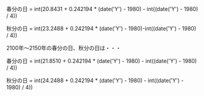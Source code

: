 春分の日 = int(20.8431 + 0.242194 * (date('Y') - 1980) - int((date('Y') - 1980) / 4))

秋分の日 = int(23.2488 + 0.242194 * (date('Y') - 1980)-int((date('Y') - 1980) / 4))

2100年～2150年の春分の日、秋分の日は・・・

春分の日 = int(21.8510 + 0.242194 * (date('Y') - 1980) - int((date('Y') - 1980) / 4))

秋分の日 = int(24.2488 + 0.242194 * (date('Y') - 1980) - int((date('Y') - 1980) / 4))
